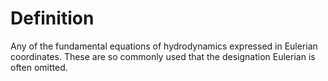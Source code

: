 # Definition

Any of the fundamental equations of hydrodynamics expressed in Eulerian
coordinates. These are so commonly used that the designation Eulerian is
often omitted.
